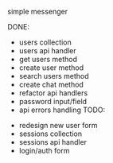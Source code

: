 simple messenger

DONE:
+ users collection
+ users api handler
+ get users method
+ create user method
+ search users method
+ create chat method
+ refactor api handlers
+ password input/field
+ api errors handling
TODO:
- redesign new user form
- sessions collection
- sessions api handler
- login/auth form